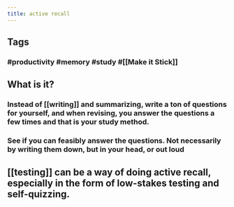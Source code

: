 ```yaml
---
title: active recall
---
```


## Tags
### #productivity #memory #study #[[Make it Stick]]
## What is it?
### Instead of [[writing]] and summarizing, write a ton of questions for yourself, and when revising, you answer the questions a few times and that is your study method.
### See if you can feasibly answer the questions. Not necessarily by writing them down, but in your head, or out loud
## [[testing]] can be a way of doing active recall, especially in the form of low-stakes testing and self-quizzing.